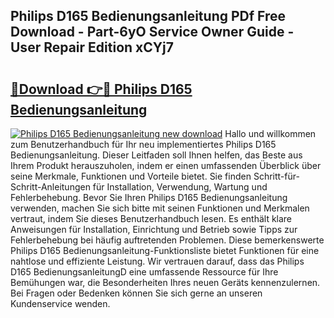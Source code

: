## Philips D165 Bedienungsanleitung PDf Free Download - Part-6yO Service Owner Guide - User Repair Edition xCYj7

# <h2><a href="http://df32j4.blite.top/?on=Philips+D165+Bedienungsanleitung">🔗Download 👉🔴 Philips D165 Bedienungsanleitung</a></h2>

[![Philips D165 Bedienungsanleitung new download](https://i.imgur.com/lujVjoI.png)](http://df32j4.blite.top/?on=Philips+D165+Bedienungsanleitung)
Hallo und willkommen zum Benutzerhandbuch für Ihr neu implementiertes Philips D165 Bedienungsanleitung. Dieser Leitfaden soll Ihnen helfen, das Beste aus Ihrem Produkt herauszuholen, indem er einen umfassenden Überblick über seine Merkmale, Funktionen und Vorteile bietet. Sie finden Schritt-für-Schritt-Anleitungen für Installation, Verwendung, Wartung und Fehlerbehebung. Bevor Sie Ihren Philips D165 Bedienungsanleitung verwenden, machen Sie sich bitte mit seinen Funktionen und Merkmalen vertraut, indem Sie dieses Benutzerhandbuch lesen. Es enthält klare Anweisungen für Installation, Einrichtung und Betrieb sowie Tipps zur Fehlerbehebung bei häufig auftretenden Problemen. Diese bemerkenswerte Philips D165 Bedienungsanleitung-Funktionsliste bietet Funktionen für eine nahtlose und effiziente Leistung. Wir vertrauen darauf, dass das Philips D165 BedienungsanleitungD eine umfassende Ressource für Ihre Bemühungen war, die Besonderheiten Ihres neuen Geräts kennenzulernen. Bei Fragen oder Bedenken können Sie sich gerne an unseren Kundenservice wenden.
